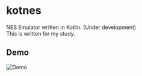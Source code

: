 # kotnes
NES Emulator written in Kotlin. (Under development)  
This is written for my study.

## Demo
![Demo](https://user-images.githubusercontent.com/10101661/47091258-7c10c500-d25f-11e8-9b06-abac064bd80d.gif)
